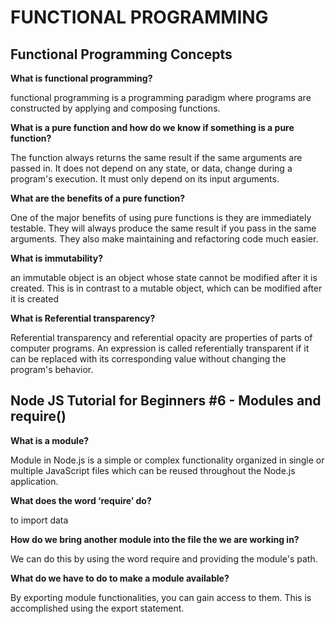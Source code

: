 # FUNCTIONAL PROGRAMMING

## Functional Programming Concepts

**What is functional programming?**

functional programming is a programming paradigm where programs are constructed by applying and composing functions.

**What is a pure function and how do we know if something is a pure function?**

The function always returns the same result if the same arguments are passed in. It does not depend on any state, or data, change during a program's execution. It must only depend on its input arguments.

**What are the benefits of a pure function?**

One of the major benefits of using pure functions is they are immediately testable. They will always produce the same result if you pass in the same arguments. They also make maintaining and refactoring code much easier.

**What is immutability?**

 an immutable object is an object whose state cannot be modified after it is created. This is in contrast to a mutable object, which can be modified after it is created

**What is Referential transparency?**

Referential transparency and referential opacity are properties of parts of computer programs. An expression is called referentially transparent if it can be replaced with its corresponding value without changing the program's behavior.


## Node JS Tutorial for Beginners #6 - Modules and require()

**What is a module?**

Module in Node.js is a simple or complex functionality organized in single or multiple JavaScript files which can be reused throughout the Node.js application.

**What does the word ‘require’ do?**

to import data 

**How do we bring another module into the file the we are working in?**

We can do this by using the word require and providing the module's path.

**What do we have to do to make a module available?**

By exporting module functionalities, you can gain access to them. This is accomplished using the export statement.
